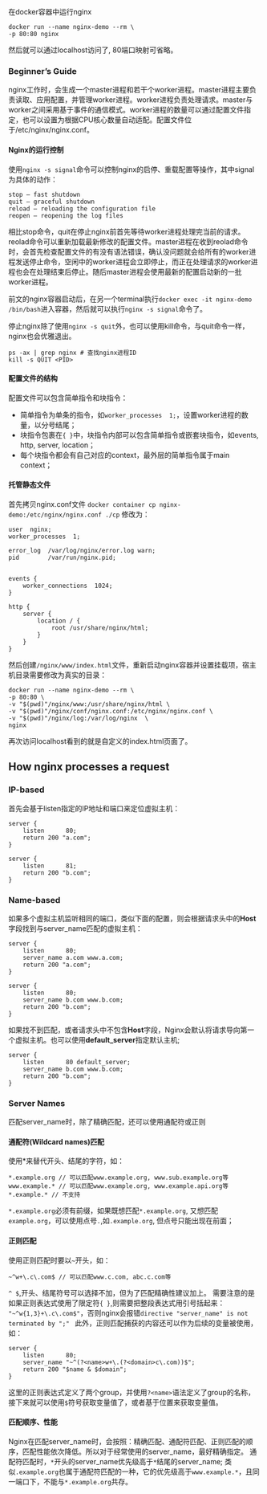 
在docker容器中运行nginx
```
docker run --name nginx-demo --rm \
-p 80:80 nginx
```
然后就可以通过localhost访问了, 80端口映射可省略。

### Beginner’s Guide
nginx工作时，会生成一个master进程和若干个worker进程。master进程主要负责读取、应用配置，并管理worker进程。worker进程负责处理请求。master与worker之间采用基于事件的通信模式。worker进程的数量可以通过配置文件指定，也可以设置为根据CPU核心数量自动适配。配置文件位于/etc/nginx/nginx.conf。

#### Nginx的运行控制
使用`nginx -s signal`命令可以控制nginx的启停、重载配置等操作，其中signal为具体的动作：
```
stop — fast shutdown
quit — graceful shutdown
reload — reloading the configuration file
reopen — reopening the log files
```
相比stop命令，quit在停止nginx前首先等待worker进程处理完当前的请求。
reolad命令可以重新加载最新修改的配置文件。master进程在收到reolad命令时，会首先检查配置文件的有没有语法错误，确认没问题就会给所有的worker进程发送停止命令，空闲中的worker进程会立即停止，而正在处理请求的worker进程也会在处理结束后停止。随后master进程会使用最新的配置启动新的一批worker进程。

前文的nginx容器启动后，在另一个terminal执行`docker exec -it nginx-demo /bin/bash`进入容器，然后就可以执行`nginx -s signal`命令了。

停止nginx除了使用`nginx -s quit`外，也可以使用kill命令，与quit命令一样，nginx也会优雅退出。
```
ps -ax | grep nginx # 查找nginx进程ID
kill -s QUIT <PID>
```

#### 配置文件的结构
配置文件可以包含简单指令和块指令：
- 简单指令为单条的指令，如`worker_processes  1;`，设置worker进程的数量，以分号结尾；
- 块指令包裹在`{ }`中，块指令内部可以包含简单指令或嵌套块指令，如events, http, server, location；
- 每个块指令都会有自己对应的context，最外层的简单指令属于main context；

#### 托管静态文件
首先拷贝nginx.conf文件
`docker container cp nginx-demo:/etc/nginx/nginx.conf ./cp`
修改为：
```
user  nginx;
worker_processes  1;

error_log  /var/log/nginx/error.log warn;
pid        /var/run/nginx.pid;


events {
    worker_connections  1024;
}

http {
    server {
        location / {
            root /usr/share/nginx/html;
        }
    }
}

```
然后创建`/nginx/www/index.html`文件，重新启动nginx容器并设置挂载项，宿主机目录需要修改为真实的目录：
```
docker run --name nginx-demo --rm \
-p 80:80 \
-v "$(pwd)"/nginx/www:/usr/share/nginx/html \
-v "$(pwd)"/nginx/conf/nginx.conf:/etc/nginx/nginx.conf \
-v "$(pwd)"/nginx/log:/var/log/nginx  \
nginx
```
再次访问localhost看到的就是自定义的index.html页面了。

## How nginx processes a request

### IP-based
首先会基于listen指定的IP地址和端口来定位虚拟主机：
```
server {
    listen      80;
    return 200 "a.com";
}

server {
    listen      81;
    return 200 "b.com";
}
```
### Name-based
如果多个虚拟主机监听相同的端口，类似下面的配置，则会根据请求头中的**Host**字段找到与server_name匹配的虚拟主机：
```
server {
    listen      80;
    server_name a.com www.a.com;
    return 200 "a.com";
}

server {
    listen      80;
    server_name b.com www.b.com;
    return 200 "b.com";
}
```
如果找不到匹配，或者请求头中不包含**Host**字段，Nginx会默认将请求导向第一个虚拟主机。也可以使用**default_server**指定默认主机;
```
server {
    listen      80 default_server;
    server_name b.com www.b.com;
    return 200 "b.com";
}
```

### Server Names
匹配server_name时，除了精确匹配，还可以使用通配符或正则
#### 通配符(Wildcard names)匹配
使用*来替代开头、结尾的字符，如：
```
*.example.org // 可以匹配www.example.org, www.sub.example.org等
www.example.* // 可以匹配www.example.org, www.example.api.org等 
*.example.* // 不支持
```
`*.example.org`必须有前缀，如果既想匹配`*.example.org`, 又想匹配`example.org`，可以使用点号`.`,如`.example.org`, 但点号只能出现在前面；

#### 正则匹配
使用正则匹配时要以`~`开头，如：
```
~^w+\.c\.com$ // 可以匹配www.c.com, abc.c.com等
```
`^ $`,开头、结尾符号可以选择不加，但为了匹配精确性建议加上。
需要注意的是如果正则表达式使用了限定符`{ }`,则需要把整段表达式用引号括起来：
`"~^w{1,3}+\.c\.com$"`，否则nginx会报错`directive "server_name" is not terminated by ";" `
此外，正则匹配捕获的内容还可以作为后续的变量被使用，如：
```
server {
    listen      80;
    server_name "~^(?<name>w+\.(?<domain>c\.com))$";
    return 200 "$name & $domain";
}
```
这里的正则表达式定义了两个group，并使用`?<name>`语法定义了group的名称，接下来就可以使用`$`符号获取变量值了，或者基于位置来获取变量值。










#### 匹配顺序、性能
Nginx在匹配server_name时，会按照：精确匹配、通配符匹配、正则匹配的顺序，匹配性能依次降低。所以对于经常使用的server_name，最好精确指定。
通配符匹配时，`*`开头的server_name优先级高于`*`结尾的server_name;
类似`.example.org`也属于通配符匹配的一种，它的优先级高于`www.example.*`，且同一端口下，不能与`*.example.org`共存。



